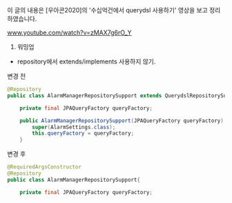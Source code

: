 이 글의 내용은 [우아콘2020]의 '수십억건에서 querydsl 사용하기' 영상을 보고 정리하였습니다.

www.youtube.com/watch?v=zMAX7g6rO_Y


1. 워밍업

- repository에서 extends/implements 사용하지 않기.

변경 전
```java
@Repository
public class AlarmManagerRepositorySupport extends QuerydslRepositorySupport {

    private final JPAQueryFactory queryFactory;

    public AlarmManagerRepositorySupport(JPAQueryFactory queryFactory) {
        super(AlarmSettings.class);
        this.queryFactory = queryFactory;
    }
```

변경 후
```java
@RequiredArgsConstructor
@Repository
public class AlarmManagerRepositorySupport{

    private final JPAQueryFactory queryFactory;

```
